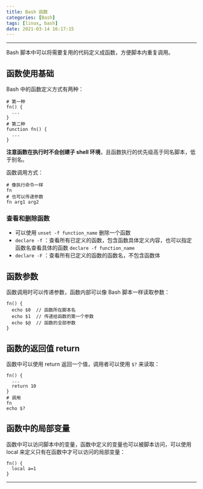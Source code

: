 ```yaml
---
title: Bash 函数
categories: [Bash]
tags: [linux, bash]
date: 2021-03-14 16:17:15
---
```


---

Bash 脚本中可以将需要复用的代码定义成函数，方便脚本内重复调用。

<!-- more -->

## 函数使用基础

Bash 中的函数定义方式有两种：

```shell
# 第一种
fn() {
  ...
}
# 第二种
function fn() {
  ...
}
```

**注意函数在执行时不会创建子 shell 环境**，且函数执行的优先级高于同名脚本，低于别名。

函数调用方式：

```shell
# 像执行命令一样
fn
# 也可以传递参数
fn arg1 arg2
```



### 查看和删除函数

- 可以使用 `unset -f function_name` 删除一个函数
- `declare -f` ：查看所有已定义的函数，包含函数具体定义内容，也可以指定函数名查看具体的函数 `declare -f function_name`
- `declare -F` ：查看所有已定义的函数的函数名，不包含函数体

## 函数参数

函数调用时可以传递参数，函数内部可以像 Bash 脚本一样读取参数：

```shell
fn() {
  echo $0  // 函数所在脚本名
  echo $1  // 传递给函数的第一个参数
  echo $@  // 函数的全部参数
}
```

## 函数的返回值 return

函数中可以使用 return 返回一个值，调用者可以使用 `$?` 来读取：

```shell
fn() {
  ...
  return 10
}
# 调用
fn
echo $?
```

## 函数中的局部变量

函数中可以访问脚本中的变量，函数中定义的变量也可以被脚本访问，可以使用 local 来定义只有在函数中才可以访问的局部变量：

```shell
fn() {
  local a=1
}
```

---

